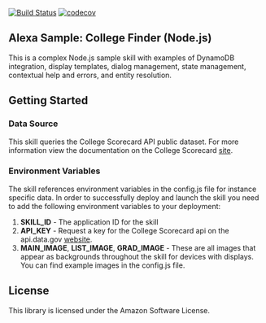 [![Build Status](https://travis-ci.org/jkelvie/alexa-sample-college-finder-nodejs.svg?branch=master)](https://travis-ci.org/jkelvie/alexa-sample-college-finder-nodejs)
[![codecov](https://codecov.io/gh/jkelvie/alexa-sample-college-finder-nodejs/branch/master/graph/badge.svg)](https://codecov.io/gh/jkelvie/alexa-sample-college-finder-nodejs)


## Alexa Sample: College Finder (Node.js)

This is a complex Node.js sample skill with examples of DynamoDB integration, display templates, dialog management, state management, contextual help and errors, and entity resolution.

## Getting Started

### Data Source
This skill queries the College Scorecard API public dataset. For more information view the documentation on the College Scorecard [site](https://collegescorecard.ed.gov/data/documentation/). 

### Environment Variables

The skill references environment variables in the config.js file for instance specific data. In order to successfully deploy and launch the skill you need to add the following environment variables to your deployment:

1. **SKILL_ID** - The application ID for the skill
2. **API_KEY** - Request a key for the College Scorecard api on the api.data.gov [website](https://api.data.gov/signup/). 
3. **MAIN_IMAGE**, **LIST_IMAGE**, **GRAD_IMAGE** - These are all images that appear as backgrounds throughout the skill for devices with displays. You can find example images in the config.js file. 

## License

This library is licensed under the Amazon Software License.
